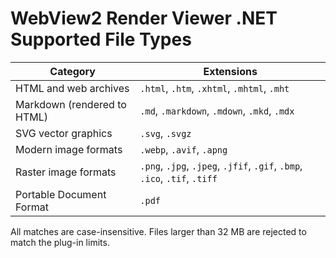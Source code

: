 # WebView2 Render Viewer .NET Supported File Types

| Category | Extensions |
| --- | --- |
| HTML and web archives | `.html`, `.htm`, `.xhtml`, `.mhtml`, `.mht` |
| Markdown (rendered to HTML) | `.md`, `.markdown`, `.mdown`, `.mkd`, `.mdx` |
| SVG vector graphics | `.svg`, `.svgz` |
| Modern image formats | `.webp`, `.avif`, `.apng` |
| Raster image formats | `.png`, `.jpg`, `.jpeg`, `.jfif`, `.gif`, `.bmp`, `.ico`, `.tif`, `.tiff` |
| Portable Document Format | `.pdf` |

All matches are case-insensitive. Files larger than 32 MB are rejected to match the plug-in limits.
